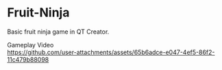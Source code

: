 # Fruit-Ninja
Basic fruit ninja game in QT Creator.  <br>

Gameplay Video <br>
https://github.com/user-attachments/assets/65b6adce-e047-4ef5-86f2-11c479b88098
